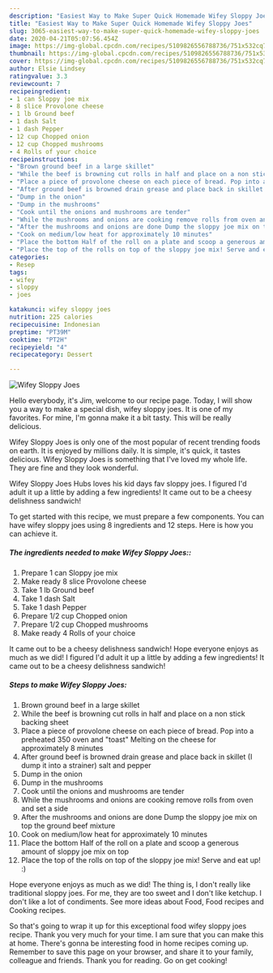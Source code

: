 ```yaml
---
description: "Easiest Way to Make Super Quick Homemade Wifey Sloppy Joes"
title: "Easiest Way to Make Super Quick Homemade Wifey Sloppy Joes"
slug: 3065-easiest-way-to-make-super-quick-homemade-wifey-sloppy-joes
date: 2020-04-21T05:07:56.454Z
image: https://img-global.cpcdn.com/recipes/5109826556788736/751x532cq70/wifey-sloppy-joes-recipe-main-photo.jpg
thumbnail: https://img-global.cpcdn.com/recipes/5109826556788736/751x532cq70/wifey-sloppy-joes-recipe-main-photo.jpg
cover: https://img-global.cpcdn.com/recipes/5109826556788736/751x532cq70/wifey-sloppy-joes-recipe-main-photo.jpg
author: Elsie Lindsey
ratingvalue: 3.3
reviewcount: 7
recipeingredient:
- 1 can Sloppy joe mix
- 8 slice Provolone cheese
- 1 lb Ground beef
- 1 dash Salt
- 1 dash Pepper
- 12 cup Chopped onion
- 12 cup Chopped mushrooms
- 4 Rolls of your choice
recipeinstructions:
- "Brown ground beef in a large skillet"
- "While the beef is browning cut rolls in half and place on a non stick backing sheet"
- "Place a piece of provolone cheese on each piece of bread. Pop into a preheated 350 oven and &#34;toast&#34; Melting on the cheese for approximately 8 minutes"
- "After ground beef is browned drain grease and place back in skillet (I dump it into a strainer)  salt and pepper"
- "Dump in the onion"
- "Dump in the mushrooms"
- "Cook until the onions and mushrooms are tender"
- "While the mushrooms and onions are cooking remove rolls from oven and set a side"
- "After the mushrooms and onions are done Dump the sloppy joe mix on top the ground beef mixture"
- "Cook on medium/low heat for approximately 10 minutes"
- "Place the bottom Half of the roll on a plate and scoop a generous amount of sloppy joe mix on top"
- "Place the top of the rolls on top of the sloppy joe mix! Serve and eat up! :)"
categories:
- Resep
tags:
- wifey
- sloppy
- joes

katakunci: wifey sloppy joes
nutrition: 225 calories
recipecuisine: Indonesian
preptime: "PT39M"
cooktime: "PT2H"
recipeyield: "4"
recipecategory: Dessert

---
```



![Wifey Sloppy Joes](https://img-global.cpcdn.com/recipes/5109826556788736/751x532cq70/wifey-sloppy-joes-recipe-main-photo.jpg)

Hello everybody, it's Jim, welcome to our recipe page. Today, I will show you a way to make a special dish, wifey sloppy joes. It is one of my favorites. For mine, I'm gonna make it a bit tasty. This will be really delicious.

Wifey Sloppy Joes is only one of the most popular of recent trending foods on earth. It is enjoyed by millions daily. It is simple, it's quick, it tastes delicious. Wifey Sloppy Joes is something that I've loved my whole life. They are fine and they look wonderful.

Wifey Sloppy Joes Hubs loves his kid days fav sloppy joes. I figured I&#39;d adult it up a little by adding a few ingredients! It came out to be a cheesy delishness sandwich!


To get started with this recipe, we must prepare a few components. You can have wifey sloppy joes using 8 ingredients and 12 steps. Here is how you can achieve it.

##### The ingredients needed to make Wifey Sloppy Joes::

1. Prepare 1 can Sloppy joe mix
1. Make ready 8 slice Provolone cheese
1. Take 1 lb Ground beef
1. Take 1 dash Salt
1. Take 1 dash Pepper
1. Prepare 1/2 cup Chopped onion
1. Prepare 1/2 cup Chopped mushrooms
1. Make ready 4 Rolls of your choice


It came out to be a cheesy delishness sandwich! Hope everyone enjoys as much as we did! I figured I&#39;d adult it up a little by adding a few ingredients! It came out to be a cheesy delishness sandwich! 

##### Steps to make Wifey Sloppy Joes:

1. Brown ground beef in a large skillet
1. While the beef is browning cut rolls in half and place on a non stick backing sheet
1. Place a piece of provolone cheese on each piece of bread. Pop into a preheated 350 oven and &#34;toast&#34; Melting on the cheese for approximately 8 minutes
1. After ground beef is browned drain grease and place back in skillet (I dump it into a strainer)  salt and pepper
1. Dump in the onion
1. Dump in the mushrooms
1. Cook until the onions and mushrooms are tender
1. While the mushrooms and onions are cooking remove rolls from oven and set a side
1. After the mushrooms and onions are done Dump the sloppy joe mix on top the ground beef mixture
1. Cook on medium/low heat for approximately 10 minutes
1. Place the bottom Half of the roll on a plate and scoop a generous amount of sloppy joe mix on top
1. Place the top of the rolls on top of the sloppy joe mix! Serve and eat up! :)


Hope everyone enjoys as much as we did! The thing is, I don&#39;t really like traditional sloppy joes. For me, they are too sweet and I don&#39;t like ketchup. I don&#39;t like a lot of condiments. See more ideas about Food, Food recipes and Cooking recipes. 

So that's going to wrap it up for this exceptional food wifey sloppy joes recipe. Thank you very much for your time. I am sure that you can make this at home. There's gonna be interesting food in home recipes coming up. Remember to save this page on your browser, and share it to your family, colleague and friends. Thank you for reading. Go on get cooking!
